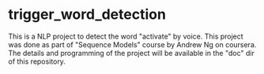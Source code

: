 # trigger_word_detection
This is a NLP project to detect the word "activate" by voice.
This project was done as part of "Sequence Models" course by Andrew Ng on coursera. The details and programming of the project will be available in the "doc" dir of this repository.

